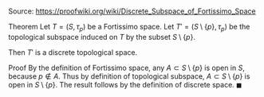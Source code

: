 # 

Source: https://proofwiki.org/wiki/Discrete_Subspace_of_Fortissimo_Space

Theorem
Let $T = \left({S, \tau_p}\right)$ be a Fortissimo space.
Let $T' = \left({S \setminus \left\{{p}\right\}, \tau_p}\right)$ be the topological subspace induced on $T$ by the subset $S \setminus \left\{{p}\right\}$.

Then $T'$ is a discrete topological space.


Proof
By the definition of Fortissimo space, any $A \subset S \setminus \left\{{p}\right\}$ is open in $S$, because $p \notin A$.
Thus by definition of topological subspace, $A \subset S \setminus \left\{{p}\right\}$ is open in $S \setminus \left\{{p}\right\}$.
The result follows by the definition of discrete space.
$\blacksquare$





